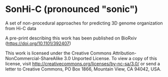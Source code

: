 # SonHi-C (pronounced "sonic")

A set of non-procedural approaches for predicting 3D genome organization from Hi-C data

A pre-print describing this work has been published on BioRxiv (https://doi.org/10.1101/392407)

This work is licensed under the Creative Commons Attribution-NonCommercial-ShareAlike 3.0 Unported License. To view a copy of this license, visit http://creativecommons.org/licenses/by-nc-sa/3.0/ or send a letter to Creative Commons, PO Box 1866, Mountain View, CA 94042, USA.
